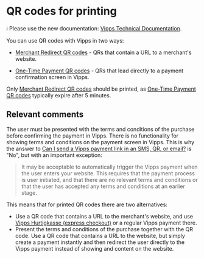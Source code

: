 <!-- START_METADATA
---
title: QR codes for printing
---
END_METADATA -->

# QR codes for printing

<!-- START_COMMENT -->

ℹ️ Please use the new documentation:
[Vipps Technical Documentation](https://vippsas.github.io/vipps-developer-docs/).

<!-- END_COMMENT -->

You can use QR codes with Vipps in two ways:

* [Merchant Redirect QR codes](https://vippsas.github.io/vipps-developer-docs/docs/APIs/qr-api/vipps-qr-api#merchant-redirect-qr-codes) -
  QRs that contain a URL to a merchant's website.

* [One-Time Payment QR codes](https://vippsas.github.io/vipps-developer-docs/docs/APIs/qr-api/vipps-qr-api#one-time-payment-qr-codes) -
  QRs that lead directly to a payment confirmation screen in Vipps.

Only
[Merchant Redirect QR codes](https://vippsas.github.io/vipps-developer-docs/docs/APIs/qr-api/vipps-qr-api#merchant-redirect-qr-codes)
should be printed, as [One-Time Payment QR codes](https://vippsas.github.io/vipps-developer-docs/docs/APIs/qr-api/vipps-qr-api#one-time-payment-qr-codes) typically expire after 5 minutes.

## Relevant comments

The user must be presented with the terms and conditions
of the purchase before confirming the payment in Vipps. There is no functionality
for showing terms and conditions on the payment screen in Vipps. This is why
the answer to
[Can I send a Vipps payment link in an SMS, QR, or email?](https://vippsas.github.io/vipps-developer-docs/docs/vipps-developers/faqs/reserve-and-capture-faq#can-i-send-a-vipps-payment-link-in-an-sms-qr-or-email)
is "No", but with an important exception:

> It may be acceptable to automatically trigger the Vipps payment when the user
> enters your website. This requires that the payment process is user initiated,
> and that there are no relevant terms and conditions or that the user has
> accepted any terms and conditions at an earlier stage.

This means that for printed QR codes there are two alternatives:

* Use a QR code that contains a URL to the merchant's website, and
  use
  [Vipps Hurtigkasse (express checkout)](https://vippsas.github.io/vipps-developer-docs/docs/APIs/ecom-api/vipps-ecom-api#express-checkout-payments)
  or a regular Vipps payment there.
* Present the terms and conditions of the purchase together with the
  QR code. Use a QR code that contains a URL to the website, but simply
  create a payment instantly and then redirect the user directly to the Vipps
  payment instead of showing and content on the website.

